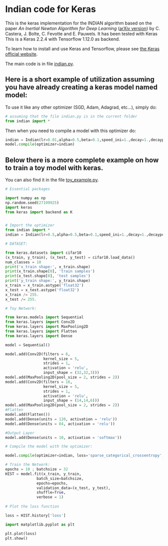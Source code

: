 # Indian code for Keras

This is the keras implementation for the INDIAN algorithm based on the paper *An Inertial Newton Algorithm for Deep Learning* ([arXiv version](https://arxiv.org/abs/1905.12278)) by C. Castera, J. Bolte, C. Fevotte and E. Pauwels.
It has been tested with Keras This is a Keras 2.2.4 with Tensorflow 1.12.0 as backend. 

To learn how to install and use Keras and Tensorflow, please see [the Keras official website](https://keras.io/).

The main code is in file [indian.py](https://github.com/camcastera/Indian-for-DeepLearning/blob/master/indian_for_keras/indian.py).
## Here is a short example of utilization assuming you have already creating a keras model named model:
To use it like any other optimizer (SGD, Adam, Adagrad, etc...), simply do:

```python
# assuming that the file indian.py is in the current folder
from indian import *
```
 Then when you need to compile a model with this optimizer do:
```python
indian = Indian(lr=0.01,alpha=0.5,beta=0.1,speed_ini=1.,decay=1.,decaypower=0.5)
model.compile(optimizer=indian)
```

## Below there is a more complete example on how to train a toy model with keras. 
You can also find it in the file [toy_example.py](https://github.com/camcastera/Indian-for-DeepLearning/blob/master/indian_for_keras/toy_example.py).

```python
# Essential packages

import numpy as np
np.random.seed(27199925)
import keras
from keras import backend as K


# Import the optimizer
from indian import *
indian = Indian(lr=0.5,alpha=0.5,beta=0.1,speed_ini=1.,decay=1.,decaypower=1./4)

# DATASET:

from keras.datasets import cifar10
(x_train, y_train), (x_test, y_test) = cifar10.load_data()
num_classes = 10
print('x_train shape:', x_train.shape)
print(x_train.shape[0], 'train samples')
print(x_test.shape[0], 'test samples')
print('y_train shape:', y_train.shape)
x_train = x_train.astype('float32')
x_test = x_test.astype('float32')
x_train /= 255.
x_test /= 255.

# Toy Network:

from keras.models import Sequential
from keras.layers import Conv2D
from keras.layers import MaxPooling2D
from keras.layers import Flatten
from keras.layers import Dense

model = Sequential()

model.add(Conv2D(filters = 6, 
                 kernel_size = 5, 
                 strides = 1, 
                 activation = 'relu', 
                 input_shape = (32,32,3)))
model.add(MaxPooling2D(pool_size = 2, strides = 2))
model.add(Conv2D(filters = 16, 
                 kernel_size = 5,
                 strides = 1,
                 activation = 'relu',
                 input_shape = (14,14,6)))
model.add(MaxPooling2D(pool_size = 2, strides = 2))
#Flatten
model.add(Flatten())
model.add(Dense(units = 120, activation = 'relu'))
model.add(Dense(units = 84, activation = 'relu'))

#Output Layer
model.add(Dense(units = 10, activation = 'softmax'))

# Compile the model with the optimizer:

model.compile(optimizer=indian, loss='sparse_categorical_crossentropy', metrics=['accuracy'])

# Train the Network:
epochs = 10 ; batchsize = 32
HIST = model.fit(x_train, y_train,
              batch_size=batchsize,
              epochs=epochs,
              validation_data=(x_test, y_test),
              shuffle=True,
              verbose = 1)
              
# Plot the loss function

loss = HIST.history['loss']

import matplotlib.pyplot as plt

plt.plot(loss)
plt.show()
```
